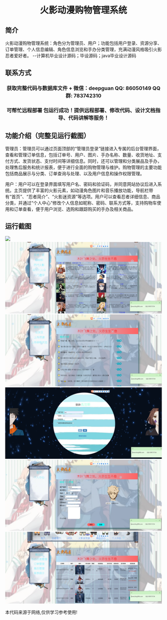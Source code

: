 <p><h1 align="center">火影动漫购物管理系统</h1></p>

## 简介
火影动漫购物管理系统：角色分为管理员、用户；功能包括用户登录、资源分享、订单管理、个人信息编辑、角色信息浏览和手办分类管理，充满动漫风格吸引火影忍者爱好者。    --计算机毕业设计源码；毕设源码；java毕业设计源码


## 联系方式
<p><h3 align="center">获取完整代码与数据库文件 + 微信：deepguan QQ: 86050149 QQ群: 783742310</h3></p>
<p><h3 align="center">可帮忙远程部署 包运行成功！提供远程部署、修改代码、设计文档指导、代码讲解等服务！</h3></p>

## 功能介绍（完整见运行截图）
管理员：管理员可以通过页面顶部的“管理员登录”链接进入专属的后台管理界面，查看和管理订单信息，包括订单号、用户、图片、手办名称、数量、收货地址、支付方式、发货状态、支付时间等详细信息。同时，还可以管理和分类展品及手办，处理售后服务和统计报表，便于进行全面的购物管理与维护。购物管理的主要功能包括商品展示与分类、订单查询与处理、以及用户信息和操作权限管理。

用户：用户可以在登录界面填写用户名、密码和验证码，并同意网站协议后进入系统。主页提供了丰富的火影元素，如动漫角色图片和音乐播放功能，导航栏带有“首页”、“忍者简介”、“火影迷资源”等选项。用户可以查看忍者详细信息、商品分类，并通过“个人中心”修改个人信息如昵称、密码、联系方式等，支持购物车使用和订单查看，便于用户浏览、选购和跟踪购买的手办及相关商品。


## 运行截图
![](imgs/588112-20231110143204796-1278898945.png)
![](imgs/588112-20231110143214037-1584811843.png)
![](imgs/588112-20231110143223100-393031702.png)
![](imgs/588112-20231110143228831-1505831403.png)
![](imgs/588112-20231110143233969-152261070.png)
![](imgs/588112-20231110143240303-972453780.png)

<p>本代码来源于网络,仅供学习参考使用!</p>

